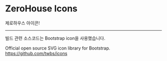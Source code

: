 # ZeroHouse Icons

제로하우스 아이콘!

---

빌드 관련 소스코드는 Bootstrap icon을 사용했습니다.

Official open source SVG icon library for Bootstrap.<br />
https://github.com/twbs/icons